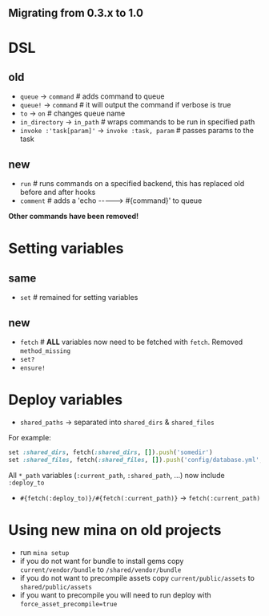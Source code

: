 Migrating from 0.3.x to 1.0
--------------------
# DSL

## old
* `queue`         -> `command`  # adds command to queue
* `queue!`        -> `command`  # it will output the command if verbose is true
* `to`            -> `on`       # changes queue name
* `in_directory`  -> `in_path`  # wraps commands to be run in specified path
* `invoke :'task[param]'` -> `invoke :task, param`  # passes params to the task

## new
* `run`                         # runs commands on a specified backend, this has replaced old before and after hooks
* `comment`                     # adds a 'echo -----> #{command}' to queue

**Other commands have been removed!**

# Setting variables

## same
* `set`                         # remained for setting variables

## new
* `fetch`                       # **ALL** variables now need to be fetched with `fetch`. Removed `method_missing`
* `set?`
* `ensure!`

# Deploy variables

* `shared_paths` -> separated into `shared_dirs` & `shared_files`

For example:

```rb
set :shared_dirs, fetch(:shared_dirs, []).push('somedir')
set :shared_files, fetch(:shared_files, []).push('config/database.yml', 'config/secrets.yml')
```

All `*_path` variables (`:current_path`, `:shared_path`, ...) now include `:deploy_to`
* `#{fetch(:deploy_to)}/#{fetch(:current_path)}` -> `fetch(:current_path)`

# Using new mina on old projects

* run `mina setup`
* if you do not want for bundle to install gems copy `current/vendor/bundle` to `/shared/vendor/bundle`
* if you do not want to precompile assets copy `current/public/assets` to `shared/public/assets`
* if you want to precompile you will need to run deploy with `force_asset_precompile=true`
